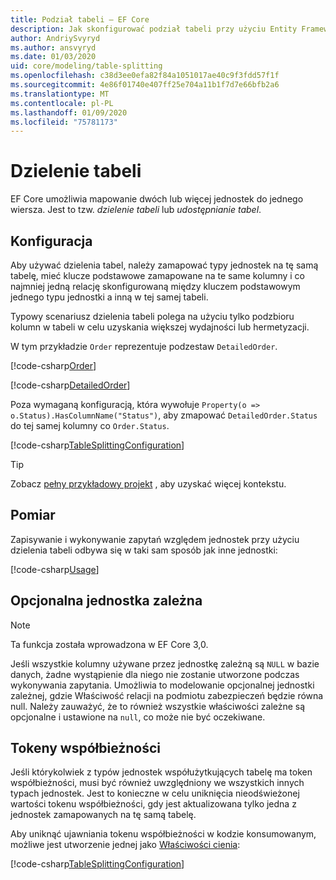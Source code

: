 ```yaml
---
title: Podział tabeli — EF Core
description: Jak skonfigurować podział tabeli przy użyciu Entity Framework Core
author: AndriySvyryd
ms.author: ansvyryd
ms.date: 01/03/2020
uid: core/modeling/table-splitting
ms.openlocfilehash: c38d3ee0efa82f84a1051017ae40c9f3fdd57f1f
ms.sourcegitcommit: 4e86f01740e407ff25e704a11b1f7d7e66bfb2a6
ms.translationtype: MT
ms.contentlocale: pl-PL
ms.lasthandoff: 01/09/2020
ms.locfileid: "75781173"
---
```

# <a name="table-splitting"></a>Dzielenie tabeli

EF Core umożliwia mapowanie dwóch lub więcej jednostek do jednego wiersza. Jest to tzw. _dzielenie tabeli_ lub _udostępnianie tabel_.

## <a name="configuration"></a>Konfiguracja

Aby używać dzielenia tabel, należy zamapować typy jednostek na tę samą tabelę, mieć klucze podstawowe zamapowane na te same kolumny i co najmniej jedną relację skonfigurowaną między kluczem podstawowym jednego typu jednostki a inną w tej samej tabeli.

Typowy scenariusz dzielenia tabeli polega na użyciu tylko podzbioru kolumn w tabeli w celu uzyskania większej wydajności lub hermetyzacji.

W tym przykładzie `Order` reprezentuje podzestaw `DetailedOrder`.

[!code-csharp[Order](../../../samples/core/Modeling/TableSplitting/Order.cs?name=Order)]

[!code-csharp[DetailedOrder](../../../samples/core/Modeling/TableSplitting/DetailedOrder.cs?name=DetailedOrder)]

Poza wymaganą konfiguracją, która wywołuje `Property(o => o.Status).HasColumnName("Status")`, aby zmapować `DetailedOrder.Status` do tej samej kolumny co `Order.Status`.

[!code-csharp[TableSplittingConfiguration](../../../samples/core/Modeling/TableSplitting/TableSplittingContext.cs?name=TableSplitting)]

> [!TIP]
> Zobacz [pełny przykładowy projekt](https://github.com/aspnet/EntityFramework.Docs/tree/master/samples/core/Modeling/TableSplitting) , aby uzyskać więcej kontekstu.

## <a name="usage"></a>Pomiar

Zapisywanie i wykonywanie zapytań względem jednostek przy użyciu dzielenia tabeli odbywa się w taki sam sposób jak inne jednostki:

[!code-csharp[Usage](../../../samples/core/Modeling/TableSplitting/Program.cs?name=Usage)]

## <a name="optional-dependent-entity"></a>Opcjonalna jednostka zależna

> [!NOTE]
> Ta funkcja została wprowadzona w EF Core 3,0.

Jeśli wszystkie kolumny używane przez jednostkę zależną są `NULL` w bazie danych, żadne wystąpienie dla niego nie zostanie utworzone podczas wykonywania zapytania. Umożliwia to modelowanie opcjonalnej jednostki zależnej, gdzie Właściwość relacji na podmiotu zabezpieczeń będzie równa null. Należy zauważyć, że to również wszystkie właściwości zależne są opcjonalne i ustawione na `null`, co może nie być oczekiwane.

## <a name="concurrency-tokens"></a>Tokeny współbieżności

Jeśli którykolwiek z typów jednostek współużytkujących tabelę ma token współbieżności, musi być również uwzględniony we wszystkich innych typach jednostek. Jest to konieczne w celu uniknięcia nieodświeżonej wartości tokenu współbieżności, gdy jest aktualizowana tylko jedna z jednostek zamapowanych na tę samą tabelę.

Aby uniknąć ujawniania tokenu współbieżności w kodzie konsumowanym, możliwe jest utworzenie jednej jako [Właściwości cienia](xref:core/modeling/shadow-properties):

[!code-csharp[TableSplittingConfiguration](../../../samples/core/Modeling/TableSplitting/TableSplittingContext.cs?name=ConcurrencyToken&highlight=2)]
